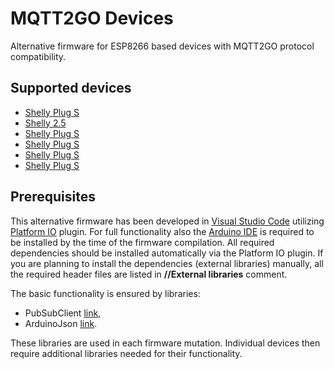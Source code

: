 # MQTT2GO Devices
Alternative firmware for ESP8266 based devices with MQTT2GO protocol compatibility.

## Supported devices

* [Shelly Plug S](./Shelly%20Plug%20S)
* [Shelly 2.5](./Shelly%202.5)
* [Shelly Plug S](./Sonoff%B1)
* [Shelly Plug S](./Sonoff%20POW%202)
* [Shelly Plug S](./Sonoff%20S26)
* [Shelly Plug S](./Sonoff%20TH16)

## Prerequisites
This alternative firmware has been developed in [Visual Studio Code](https://code.visualstudio.com/) utilizing [Platform IO](https://platformio.org/) plugin. For full functionality also the [Arduino IDE](https://www.arduino.cc/en/main/software) is required to be installed by the time of the firmware compilation.
All required dependencies should be installed automatically via the Platform IO plugin. If you are planning to install the dependencies (external libraries) manually, all the required header files are listed in __//External libraries__ comment.

The basic functionality is ensured by libraries:
* PubSubClient [link](https://github.com/knolleary/pubsubclient),
* ArduinoJson [link](https://github.com/bblanchon/ArduinoJson).

These libraries are used in each firmware mutation. Individual devices then require additional libraries needed for their functionality.

